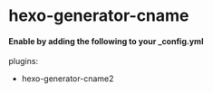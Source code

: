 # hexo-generator-cname


#### Enable by adding the following to your _config.yml

plugins:
- hexo-generator-cname2